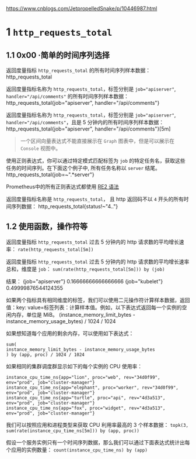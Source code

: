 
https://www.cnblogs.com/JetpropelledSnake/p/10446987.html


# 1 `http_requests_total`


## 1.1 0x00 ·简单的时间序列选择

返回度量指标 `http_requests_total` 的所有时间序列样本数据：
http_requests_total

返回度量指标名称为 `http_requests_total`，标签分别是 `job="apiserver"`, `handler="/api/comments"` 的所有时间序列样本数据：
http_requests_total{job="apiserver", handler="/api/comments"}

返回度量指标名称为 `http_requests_total`，标签分别是 `job="apiserver"`, `handler="/api/comments"`，且是 5 分钟内的所有时间序列样本数据：
http_requests_total{job="apiserver", handler="/api/comments"}[5m]


> 一个区间向量表达式不能直接展示在 `Graph` 图表中，但是可以展示在 `Console` 视图中。

使用正则表达式，你可以通过特定模式匹配标签为 `job` 的特定任务名，获取这些任务的时间序列。在下面这个例子中, 所有任务名称以 `server` 结尾。
http_requests_total{job=~".*server"}

Prometheus中的所有正则表达式都使用 [RE2 语法](https://github.com/google/re2/wiki/Syntax)


返回度量指标名称是 `http_requests_total`， 且 http 返回码不以 `4` 开头的所有时间序列数据：
http_requests_total{status!~"4.."}

## 1.2 使用函数，操作符等

返回度量指标 `http_requests_total` 过去 5 分钟内的 http 请求数的平均增长速率：
`rate(http_requests_total[5m])`

返回度量指标 `http_requests_total` 过去 5 分钟内的 http 请求数的平均增长速率总和，维度是 `job`：
`sum(rate(http_requests_total[5m])) by (job)`

结果：
{job="apiserver"} 0.16666666666666666
{job="kubelet"} 0.49999876544124355



如果两个指标具有相同维度的标签，我们可以使用二元操作符计算样本数据，返回值：key: value=标签列表：计算样本值。例如，以下表达式返回每一个实例的空闲内存，单位是 MiB。
(instance_memory_limit_bytes - instance_memory_usage_bytes) / 1024 / 1024



如果想知道每个应用的剩余内存，可以使用如下表达式：
```
sum(
instance_memory_limit_bytes - instance_memory_usage_bytes
) by (app, proc) / 1024 / 1024
```


如果相同的集群调度群显示如下的每个实例的 CPU 使用率：
```
instance_cpu_time_ns{app="lion", proc="web", rev="34d0f99", env="prod", job="cluster-manager"}
instance_cpu_time_ns{app="elephant", proc="worker", rev="34d0f99", env="prod", job="cluster-manager"}
instance_cpu_time_ns{app="turtle", proc="api", rev="4d3a513", env="prod", job="cluster-manager"}
instance_cpu_time_ns{app="fox", proc="widget", rev="4d3a513", env="prod", job="cluster-manager"}
```



我们可以按照应用和进程类型来获取 CPU 利用率最高的 3 个样本数据：
`topk(3, sum(rate(instance_cpu_time_ns[5m])) by (app, proc))`



假设一个服务实例只有一个时间序列数据，那么我们可以通过下面表达式统计出每个应用的实例数量：
`count(instance_cpu_time_ns) by (app)`

